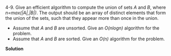 4-9. Give an efficient algorithm to compute the union of sets *A* and *B*, where *n=max(|A|,|B|)*. The output should be an array of distinct elements that form the union of the sets, such that they appear more than once in the union.

* Assume that *A* and *B* are unsorted. Give an *O(nlogn)* algorithm for the problem.
* Assume that *A* and *B* are sorted. Give an *O(n)* algorithm for the problem.

**Solution**
